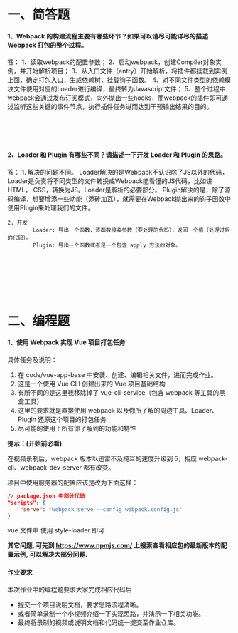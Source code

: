 # 一、简答题

#### 1、Webpack 的构建流程主要有哪些环节？如果可以请尽可能详尽的描述 Webpack 打包的整个过程。
答：
1、读取webpack的配置参数；
2、启动webpack，创建Compiler对象实例，并开始解析项目；
3、从入口文件（entry）开始解析，将插件都挂载到实例上面，确定打包入口，生成依赖树，挂载钩子函数。
4、对不同文件类型的依赖模块文件使用对应的Loader进行编译，最终转为Javascript文件；
5、整个过程中webpack会通过发布订阅模式，向外抛出一些hooks，而webpack的插件即可通过监听这些关键的事件节点，执行插件任务进而达到干预输出结果的目的。
　

　

　

#### 2、Loader 和 Plugin 有哪些不同？请描述一下开发 Loader 和 Plugin 的思路。
答： 
	1. 解决的问题不同。
			Loader解决的是Webpack不认识除了JS以外的代码，Loader是负责将不同类型的文件转换成Webpack能看懂的JS代码，比如讲HTML， CSS，转换为JS。Loader是解析的必要部分。
			Plugin解决的是，除了源码编译，想要增添一些功能（添砖加瓦），就需要在Webpack抛出来的钩子函数中使用Plugin来处理我们的文件。

	2. 开发
			Loader: 导出一个函数，该函数接收参数（要处理的代码），返回一个值（处理过后的代码）。
			Plugin: 导出一个函数或者是一个包含 apply 方法的对象。

　

　

　

# 二、编程题

#### 1、使用 Webpack 实现 Vue 项目打包任务

具体任务及说明：

1. 在 code/vue-app-base 中安装、创建、编辑相关文件，进而完成作业。
2. 这是一个使用 Vue CLI 创建出来的 Vue 项目基础结构
3. 有所不同的是这里我移除掉了 vue-cli-service（包含 webpack 等工具的黑盒工具）
4. 这里的要求就是直接使用 webpack 以及你所了解的周边工具、Loader、Plugin 还原这个项目的打包任务
5. 尽可能的使用上所有你了解到的功能和特性



**提示：(开始前必看)**

在视频录制后，webpack 版本以迅雷不及掩耳的速度升级到 5，相应 webpack-cli、webpack-dev-server 都有改变。

项目中使用服务器的配置应该是改为下面这样：

```json
// package.json 中部分代码
"scripts": {
	"serve": "webpack serve --config webpack.config.js"
}
```

vue 文件中 使用 style-loader 即可

**其它问题, 可先到 https://www.npmjs.com/ 上搜索查看相应包的最新版本的配置示例, 可以解决大部分问题.**



#### 作业要求

本次作业中的编程题要求大家完成相应代码后

- 提交一个项目说明文档，要求思路流程清晰。
- 或者简单录制一个小视频介绍一下实现思路，并演示一下相关功能。
- 最终将录制的视频或说明文档和代码统一提交至作业仓库。